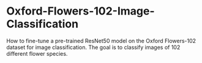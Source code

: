 # Oxford-Flowers-102-Image-Classification
How to fine-tune a pre-trained ResNet50 model on the Oxford Flowers-102 dataset for image classification. The goal is to classify images of 102 different flower species.

